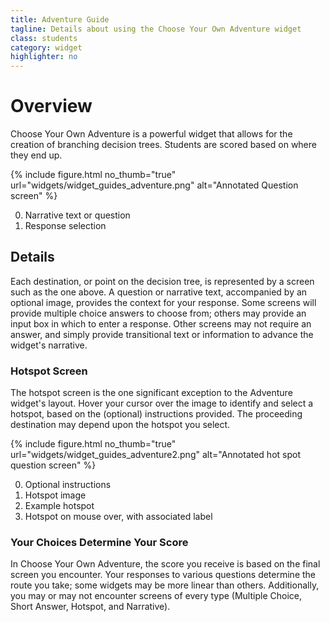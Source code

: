 ```yaml
---
title: Adventure Guide
tagline: Details about using the Choose Your Own Adventure widget
class: students
category: widget
highlighter: no
---
```

# Overview

Choose Your Own Adventure is a powerful widget that allows for the creation of branching decision trees. Students are scored based on where they end up.

{% include figure.html
	no_thumb="true"
	url="widgets/widget_guides_adventure.png"
	alt="Annotated Question screen"
%}

0. Narrative text or question
0. Response selection

## Details

Each destination, or point on the decision tree, is represented by a screen such as the one above. A question or narrative text, accompanied by an optional image, provides the context for your response. Some screens will provide multiple choice answers to choose from; others may provide an input box in which to enter a response. Other screens may not require an answer, and simply provide transitional text or information to advance the widget's narrative.

### Hotspot Screen

The hotspot screen is the one significant exception to the Adventure widget's layout. Hover your cursor over the image to identify and select a hotspot, based on the (optional) instructions provided. The proceeding destination may depend upon the hotspot you select.

{% include figure.html
	no_thumb="true"
	url="widgets/widget_guides_adventure2.png"
	alt="Annotated hot spot question screen"
%}

0. Optional instructions
0. Hotspot image
0. Example hotspot
0. Hotspot on mouse over, with associated label

### Your Choices Determine Your Score

In Choose Your Own Adventure, the score you receive is based on the final screen you encounter. Your responses to various questions determine the route you take; some widgets may be more linear than others. Additionally, you may or may not encounter screens of every type (Multiple Choice, Short Answer, Hotspot, and Narrative).
